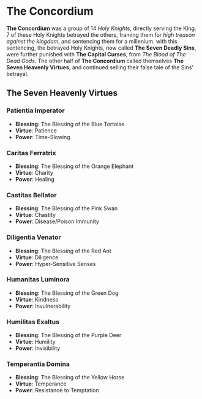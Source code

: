 # __The Concordium__
__The Concordium__ was a group of 14 _Holy Knights_, directly serving the King. 7 of these Holy Knights betrayed the others, framing them for _high treason against the kingdom_, and sentencing them for a millenium. with this sentencing, the betrayed Holy Knights, now called __The Seven Deadly Sins__, were further punished with __The Capital Curses__, from _The Blood of The Dead Gods_. The other half of __The Concordium__ called themselves __The Seven Heavenly Virtues__, and continued selling their false tale of the Sins' betrayal.

## The Seven Heavenly Virtues
### Patientia Imperator
- __Blessing__: The Blessing of the Blue Tortoise
- __Virtue__: Patience
- __Power__: Time-Slowing
### Caritas Ferratrix
- __Blessing__: The Blessing of the Orange Elephant
- __Virtue__: Charity
- __Power__: Healing
### Castitas Bellator
- __Blessing__: The Blessing of the Pink Swan
- __Virtue__: Chastity
- __Power__: Disease/Poison Immunity
### Diligentia Venator
- __Blessing__: The Blessing of the Red Ant
- __Virtue__: Diligence
- __Power__: Hyper-Sensitive Senses
### Humanitas Luminora
- __Blessing__: The Blessing of the Green Dog
- __Virtue__: Kindness
- __Power__: Invulnerability
### Humilitas Exaltus
- __Blessing__: The Blessing of the Purple Deer
- __Virtue__: Humility
- __Power__: Invisibility
### Temperantia Domina
- __Blessing__: The Blessing of the Yellow Horse
- __Virtue__: Temperance
- __Power__: Resistance to Temptation
